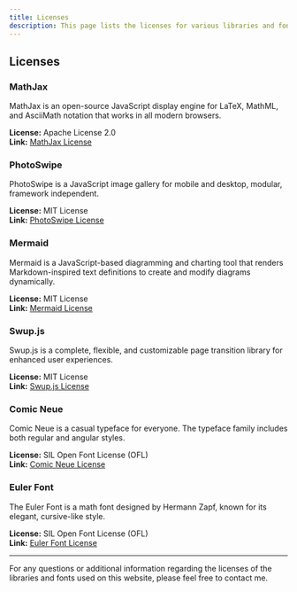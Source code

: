 ```yaml
---
title: Licenses
description: This page lists the licenses for various libraries and fonts used on this website.
---
```


## Licenses

### MathJax
MathJax is an open-source JavaScript display engine for LaTeX, MathML, and AsciiMath notation that works in all modern browsers.

**License:** Apache License 2.0  
**Link:** [MathJax License](https://github.com/mathjax/MathJax/blob/master/LICENSE)

### PhotoSwipe
PhotoSwipe is a JavaScript image gallery for mobile and desktop, modular, framework independent.

**License:** MIT License  
**Link:** [PhotoSwipe License](https://github.com/dimsemenov/PhotoSwipe/blob/master/LICENSE)

### Mermaid
Mermaid is a JavaScript-based diagramming and charting tool that renders Markdown-inspired text definitions to create and modify diagrams dynamically.

**License:** MIT License  
**Link:** [Mermaid License](https://github.com/mermaid-js/mermaid/blob/develop/LICENSE)

### Swup.js
Swup.js is a complete, flexible, and customizable page transition library for enhanced user experiences.

**License:** MIT License  
**Link:** [Swup.js License](https://github.com/swup/swup/blob/master/LICENSE)

### Comic Neue
Comic Neue is a casual typeface for everyone. The typeface family includes both regular and angular styles.

**License:** SIL Open Font License (OFL)  
**Link:** [Comic Neue License](https://github.com/crozynski/comicneue/blob/master/OFL.txt)

### Euler Font
The Euler Font is a math font designed by Hermann Zapf, known for its elegant, cursive-like style.

**License:** SIL Open Font License (OFL)  
**Link:** [Euler Font License](https://github.com/khaledhosny/euler-otf/blob/master/OFL.txt)

---

For any questions or additional information regarding the licenses of the libraries and fonts used on this website, please feel free to contact me.
